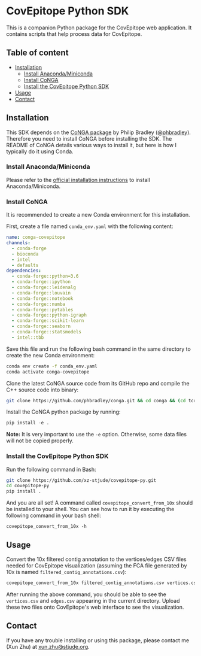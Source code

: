 CovEpitope Python SDK
=====================

This is a companion Python package for the CovEpitope web application. It contains
scripts that help process data for CovEpitope.

Table of content
----------------

* [Installation](#installation)
  + [Install Anaconda/Miniconda](#install-anaconda-miniconda)
  + [Install CoNGA](#install-conga)
  + [Install the CovEpitope Python SDK](#install-the-covepitope-python-sdk)
* [Usage](#usage)
* [Contact](#contact)

Installation
------------

This SDK depends on the [CoNGA package](https://github.com/phbradley/conga) by
Philip Bradley ([@phbradley](https://github.com/phbradley/conga)). Therefore you
need to install CoNGA before installing the SDK. The README of CoNGA details
various ways to install it, but here is how I typically do it using Conda.

### Install Anaconda/Miniconda

Please refer to the [official installation
instructions](https://docs.anaconda.com/anaconda/install/index.html) to install
Anaconda/Miniconda.

### Install CoNGA

It is recommended to create a new Conda environment for this
installation.

First, create a file named `conda_env.yaml` with the following content:

```yaml
name: conga-covepitope
channels:
  - conda-forge
  - bioconda
  - intel
  - defaults
dependencies:
  - conda-forge::python=3.6
  - conda-forge::ipython
  - conda-forge::leidenalg
  - conda-forge::louvain
  - conda-forge::notebook
  - conda-forge::numba
  - conda-forge::pytables
  - conda-forge::python-igraph
  - conda-forge::scikit-learn
  - conda-forge::seaborn
  - conda-forge::statsmodels
  - intel::tbb
```

Save this file and run the following bash command in the same directory to
create the new Conda environment:

```bash
conda env create -f conda_env.yaml
conda activate conga-covepitope
```

Clone the latest CoNGA source code from its GitHub repo and compile the C++ source code into binary:

```bash
git clone https://github.com/phbradley/conga.git && cd conga && (cd tcrdist_cpp && make)
```

Install the CoNGA python package by running:

```python
pip install -e .
```

**Note:** It is very important to use the `-e` option. Otherwise, some data
files will not be copied properly.

### Install the CovEpitope Python SDK

Run the following command in Bash:

```bash
git clone https://github.com/xz-stjude/covepitope-py.git
cd covepitope-py
pip install .
```

And you are all set! A command called `covepitope_convert_from_10x` should be
installed to your shell. You can see how to run it by executing the following
command in your bash shell:

```
covepitope_convert_from_10x -h
```

Usage
-----

Convert the 10x filtered contig annotation to the vertices/edges CSV files
needed for CovEpitope visualization (assuming the FCA file generated by 10x is
named `filtered_contig_annotations.csv`):

```bash
covepitope_convert_from_10x filtered_contig_annotations.csv vertices.csv edges.csv
```

After running the above command, you should be able to see the `vertices.csv`
and `edges.csv` appearing in the current directory. Upload these two files onto
CovEpitope's web interface to see the visualization.


Contact
-------

If you have any trouble installing or using this package, please contact me (Xun Zhu) at
xun.zhu@stjude.org.
